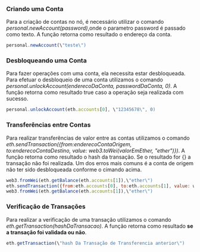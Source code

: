 ### Criando uma Conta

Para a criação de contas no nó, é necessário utilizar o comando *personal.newAccount(password)*,onde o parametro password é passado como texto. A função retorna como resultado o endereço da conta.
```js
personal.newAccount(\"teste\")
```

### Desbloqueando uma Conta

Para fazer operações com uma conta, ela necessita estar desbloqueada. Para efetuar o desbloqueio de uma conta utilizamos o comando *personal.unlockAccount(enderecoDaConta, passwordDaConta, 0)*. A função retorna como resultado true caso a operação seja realizada com sucesso.
```js
personal.unlockAccount(eth.accounts[0], \"12345678\", 0)
```

### Transferências entre Contas

Para realizar transferências de valor entre as contas utilizamos o comando *eth.sendTransaction({from:enderecoContaOrigem, to:enderecoContaDestino, value: web3.toWei(valorEmEther, \"ether\")})*. 
A função retorna como resultado o hash da transação. Se o resultado for {} a transação não foi
realizada. Um dos erros mais comuns é a conta de origem não ter sido desbloqueada conforme o cimando acima.

```js
web3.fromWei(eth.getBalance(eth.accounts[1]),\"ether\")
eth.sendTransaction({from:eth.accounts[0], to:eth.accounts[1], value: web3.toWei(10, \"ether\")})
web3.fromWei(eth.getBalance(eth.accounts[1]),\"ether\")
```

### Verificação de Transações

Para realizar a verificação de uma transação utilizamos o comando *eth.getTransaction(hashDaTransacao)*. A função retorna como resultado **se a transação foi validada ou não**.
```js
eth.getTransaction(\"hash Da Transação de Transferencia anterior\")
```